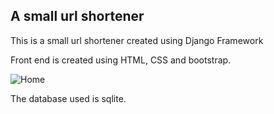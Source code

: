 ## A small url shortener

This is a small url shortener created using Django Framework

Front end is created using HTML, CSS and bootstrap.

![Home]("/screenshots/home.jpg" "Home")

The database used is sqlite.